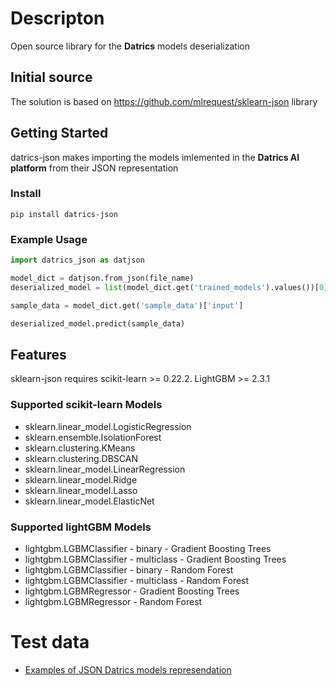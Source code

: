 # Descripton
Open source library for the **Datrics** models deserialization

## Initial source
The solution is based on https://github.com/mlrequest/sklearn-json library


## Getting Started

datrics-json makes importing the models imlemented in the **Datrics AI platform** from their JSON representation

### Install
```
pip install datrics-json
```
### Example Usage

```python
import datrics_json as datjson

model_dict = datjson.from_json(file_name)
deserialized_model = list(model_dict.get('trained_models').values())[0]['model']

sample_data = model_dict.get('sample_data')['input']

deserialized_model.predict(sample_data)
```

## Features
sklearn-json requires scikit-learn >= 0.22.2.
LightGBM >= 2.3.1

### Supported scikit-learn Models
 * sklearn.linear_model.LogisticRegression
 * sklearn.ensemble.IsolationForest
 * sklearn.clustering.KMeans
 * sklearn.clustering.DBSCAN
 * sklearn.linear_model.LinearRegression
 * sklearn.linear_model.Ridge
 * sklearn.linear_model.Lasso
 * sklearn.linear_model.ElasticNet

### Supported lightGBM Models
   * lightgbm.LGBMClassifier - binary - Gradient Boosting Trees
   * lightgbm.LGBMClassifier - multiclass - Gradient Boosting Trees
   * lightgbm.LGBMClassifier - binary - Random Forest
   * lightgbm.LGBMClassifier - multiclass - Random Forest
   * lightgbm.LGBMRegressor - Gradient Boosting Trees
   * lightgbm.LGBMRegressor - Random Forest

# Test data
   * [Examples of JSON Datrics models represendation](data)


